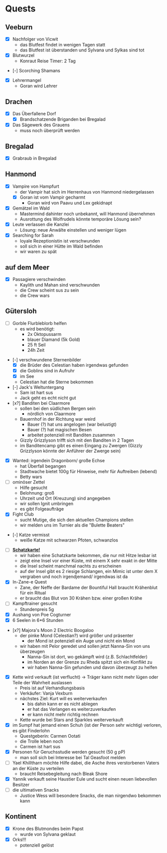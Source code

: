 # Quests
## Veeburn
- [x] Nachfolger von Vicwit
    - das Blutfest findet in wenigen Tagen statt
    - das Blutfest ist überstanden und Sylvana und Sylkas sind tot
- [x] Blutwurzel
    - Konraut Reise Timer: 2 Tag
- [-] Scorching Shamans
- [x] Lehrermangel
    - Goran wird Lehrer

## Drachen
- [x] Das Überfallene Dorf
    - [x] Brandschatzende Briganden bei Bregalad
- [x] Das Sägewerk des Grauens
    - muss noch überprüft werden

## Bregalad
- [x] Grabraub in Bregalad

## Hanmond
- [x] Vampire von Hampfurt
    - der Vampir hat sich im Herrenhaus von Hanmond niedergelassen
    - [x] Goran ist vom Vampir gecharmt
        - Goran wird von Paavu und Lex gekidnapt
- [x] Gemätzel im Wald
    - Mastermind dahinter noch unbekannt, will Hanmond übernehmen
    - Ausrottung des Wolfrudels könnte temporäre Lösung sein?
- [x] Leute verlassen die Kanzlei
    - Lösung: neue Anwälte einstellen und weniger lügen
- [x] Searching for Sarah
    - loyale Rezeptionistin ist verschwunden
    - soll sich in einer Hütte im Wald befinden
    - wir waren zu spät

## auf dem Meer
- [x] Passagiere verschwinden
    - Kaylith und Mahan sind verschwunden
    - die Crew scheint sus zu sein
    - die Crew wars

## Gütersloh
- [ ] Gorble Flurbleblorb helfen
    - es wird benötigt:
        - 2x Oktopussarm
        - blauer Diamand (5k Gold)
        - 25 ft Seil
        - 24h Zeit
- [-] verschwundene Sternenbilder
    - [x] die Brüder des Celestian haben irgendwas gefunden
    - [x] die Goblins sind in Aufruhr
    - [x] im See
    - Celestian hat die Sterne bekommen
- [-] Jack's Weltuntergang
    - Sam ist hart sus
    - Jack geht es echt nicht gut
- [x?] Banditen bei Claarmore
    - sollen bei den südlichen Bergen sein
        - nördlich von Claarmore
    - Bauernhof in der Richtung war weird
        - Bauer (?) hat uns angelogen (war belustigt)
        - Bauer (?) hat magischen Besen
        - arbeitet potenziell mit Banditen zusammen
    - Gizzly Grizzlyson trifft sich mit den Banditen in 2 Tagen
    - im Banditencamp gibt es einen Eingang zu Zwergen (Gizzly Grizzlyson könnte der Anführer der Zwerge sein)
- [x] Wanted: irgendein Dragonborn/ große Echse
    - hat Überfall begangen
    - Stadtwache bietet 100g für Hinweise, mehr für Auftreiben (lebend)
    - Betty wars
- [ ] ominöser Zettel
    - Hilfe gesucht
    - Belohnung: groß
    - Uhrzeit und Ort (Kreuzung) sind angegeben
    - wir sollen Ignit umbringen
    - es gibt Folgeaufträge
- [x] Fight Club
    - sucht Mutige, die sich den aktuellen Champions stellen
    - wir melden uns im Turnier als die "Bulette Beaters"
- [-] Katze vermisst
    - weiße Katze mit schwarzen Pfoten, schwanzlos
- [ ] <u>**Schatzkarte!**</u>
    - wir haben eine Schatzkarte bekommen, die nur mit Hitze lesbar ist
    - zeigt eine Insel vor einer Küste, mit einem X sehr exakt in der Mitte
    - die Insel scheint manchmal nachts zu erscheinen
    - auf der Insel gibt es 2 riesige Schlangen, ein Mimic ist unter dem X vergraben und noch irgendjemand/ irgendwas ist da
- [x] In-Zane-e Quest
    - Zane, der Neffe der Bardame der Bountiful Hall braucht Krähenblut für ein Ritual
    - er braucht das Blut von 30 Krähen bzw. einer großen Krähe
- [ ] Kampftrainer gesucht
    - Stundenpreis 5g
- [x] Aushang von Poe Cogturner
- [x] 6 Seelen in 6*6 Stunden
- [x?] Majora's Moon 2 Electric Boogaloo
    - der pinke Mond (Celestian?) wird größer und präsenter
        - der Mond ist potenziell ein Auge und nicht ein Mond
    - wir haben mit Pelor geredet und sollen jetzt Nanna-Sin von uns überzeugen
        - Nanna-Sin ist dort, wo gekämpft wird (z.B. Schlachtfelder)
        - im Norden an der Grenze zu Rheda spitzt sich ein Konflikt zu
        - wir haben Nanna-Sin gefunden und davon überzeugt zu helfen
- [x] Kette wird verkauft (ist verflucht) -> Träger kann nicht mehr lügen oder Teile der Wahrheit auslassen
    - Preis ist auf Verhandlungsbasis
    - Verkäufer: Vanja Vexburn
    - nächstes Ziel: Kurt will es weiterverkaufen
        - bis dahin kann er es nicht ablegen
        - er hat das Verlangen es weiterzuverkaufen
        - er kann nicht mehr richtig rechnen
    - Kette wurde bei Stars and Sparkles weiterverkauft
- [x] im Sumpf hat jemand einen Schuh (ist der Person sehr wichtig) verloren, es gibt Finderlohn
    - Questgeberin: Carmen Ootati
    - die Trolle leben noch
    - Carmen ist hart sus
- [x] Personen für Geruchsstudie werden gesucht (50 g pP)
    - man soll sich bei Interesse bei Tal Geasfoot melden
- [ ] Yael Khilltharn möchte Hilfe dabei, die Asche ihres verstorbenen Vaters an der Küste zu verteilen
    - braucht Reisebegleitung nach Bleak Shore
- [x] Yannik verkauft seine Haustier Eule und sucht einen neuen liebevollen Besitzer
- [ ] die ultimativen Snacks
    - Justice Wess will besondere Snacks, die man nirgendwo bekommen kann

## Kontinent
- [x] Krone des Blutmondes beim Papst
    - wurde von Sylvana geklaut
- [x] Orks!!!
    - potenziell gelöst
